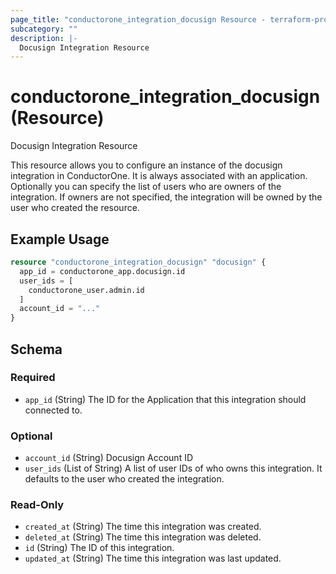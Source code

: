 ```yaml
---
page_title: "conductorone_integration_docusign Resource - terraform-provider-conductorone"
subcategory: ""
description: |-
  Docusign Integration Resource
---
```


# conductorone_integration_docusign (Resource)

Docusign Integration Resource

This resource allows you to configure an instance of the docusign integration in ConductorOne.
It is always associated with an application. Optionally you can specify the list of users who are owners of the integration.
If owners are not specified, the integration will be owned by the user who created the resource.

## Example Usage

```terraform
resource "conductorone_integration_docusign" "docusign" {
  app_id = conductorone_app.docusign.id
  user_ids = [
    conductorone_user.admin.id
  ]
  account_id = "..."
}
```

<!-- schema generated by tfplugindocs -->
## Schema

### Required

- `app_id` (String) The ID for the Application that this integration should connected to.

### Optional

- `account_id` (String) Docusign Account ID
- `user_ids` (List of String) A list of user IDs of who owns this integration. It defaults to the user who created the integration.

### Read-Only

- `created_at` (String) The time this integration was created.
- `deleted_at` (String) The time this integration was deleted.
- `id` (String) The ID of this integration.
- `updated_at` (String) The time this integration was last updated.

